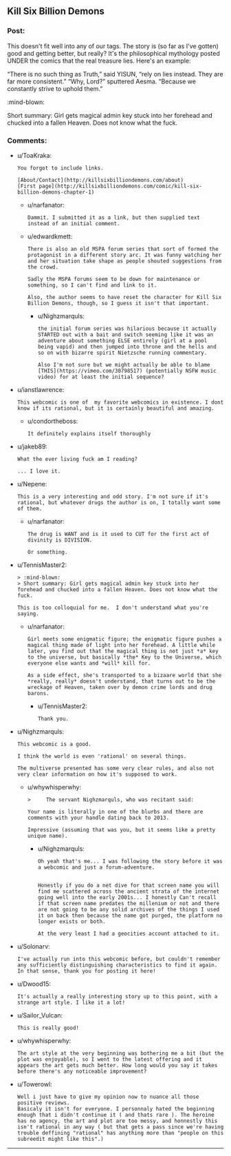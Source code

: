 ## Kill Six Billion Demons

### Post:

This doesn't fit well into any of our tags. The story is (so far as I've gotten) good and getting better, but really? It's the philosophical mythology posted UNDER the comics that the real treasure lies. Here's an example:

“There is no such thing as Truth,” said YISUN, “rely on lies instead. They are far more consistent.”
“Why, Lord?” sputtered Aesma.
“Because we constantly strive to uphold them.”

:mind-blown:

Short summary: Girl gets magical admin key stuck into her forehead and chucked into a fallen Heaven. Does not know what the fuck.

### Comments:

- u/ToaKraka:
  ```
  You forgot to include links.

  [About/Contact](http://killsixbilliondemons.com/about)  
  [First page](http://killsixbilliondemons.com/comic/kill-six-billion-demons-chapter-1)
  ```

  - u/narfanator:
    ```
    Dammit. I submitted it as a link, but then supplied text instead of an initial comment.
    ```

  - u/edwardkmett:
    ```
    There is also an old MSPA forum series that sort of formed the protagonist in a different story arc. It was funny watching her and her situation take shape as people shouted suggestions from the crowd.

    Sadly the MSPA forums seem to be down for maintenance or something, so I can't find and link to it.

    Also, the author seems to have reset the character for Kill Six Billion Demons, though, so I guess it isn't that important.
    ```

    - u/Nighzmarquls:
      ```
      the initial forum series was hilarious because it actually STARTED out with a bait and switch seeming like it was an adventure about something ELSE entirely (girl at a pool being vapid) and then jumped into throne and the hells and so on with bizarre spirit Nietzsche running commentary.

      Also I'm not sure but we might actually be able to blame [THIS](https://vimeo.com/30798517) (potentially NSFW music video) for at least the initial sequence?
      ```

- u/ianstlawrence:
  ```
  This webcomic is one of  my favorite webcomics in existence. I dont know if its rational, but it is certainly beautiful and amazing.
  ```

  - u/condortheboss:
    ```
    It definitely explains itself thoroughly
    ```

- u/jakeb89:
  ```
  What the ever living fuck am I reading?

  ... I love it.
  ```

- u/Nepene:
  ```
  This is a very interesting and odd story. I'm not sure if it's rational, but whatever drugs the author is on, I totally want some of them.
  ```

  - u/narfanator:
    ```
    The drug is WANT and is it used to CUT for the first act of divinity is DIVISION.

    Or something.
    ```

- u/TennisMaster2:
  ```
  > :mind-blown:  
  > Short summary: Girl gets magical admin key stuck into her forehead and chucked into a fallen Heaven. Does not know what the fuck.

  This is too colloquial for me.  I don't understand what you're saying.
  ```

  - u/narfanator:
    ```
    Girl meets some enigmatic figure; the enigmatic figure pushes a magical thing made of light into her forehead. A little while later, you find out that the magical thing is not just *a* key to the universe, but basically *the* Key to the Universe, which everyone else wants and *will* kill for.

    As a side effect, she's transported to a bizaare world that she *really, really* doesn't understand, that turns out to be the wreckage of Heaven, taken over by demon crime lords and drug barons.
    ```

    - u/TennisMaster2:
      ```
      Thank you.
      ```

- u/Nighzmarquls:
  ```
  This webcomic is a good.

  I think the world is even 'rational' on several things.

  The multiverse presented has some very clear rules, and also not very clear information on how it's supposed to work.
  ```

  - u/whywhisperwhy:
    ```
    >     The servant Nighzmarquls, who was recitant said:

    Your name is literally in one of the blurbs and there are comments with your handle dating back to 2013. 

    Impressive (assuming that was you, but it seems like a pretty unique name).
    ```

    - u/Nighzmarquls:
      ```
      Oh yeah that's me... I was following the story before it was a webcomic and just a forum-adventure.


      Honestly if you do a net dive for that screen name you will find me scattered across the ancient strata of the internet going well into the early 2001s... I honestly Can't recall if that screen name predates the millenium or not and there are not going to be any solid archives of the things I used it on back then because the name got purged, the platform no longer exists or both.

      At the very least I had a geocities account attached to it.
      ```

- u/Solonarv:
  ```
  I've actually run into this webcomic before, but couldn't remember any sufficiently distinguishing characteristics to find it again. In that sense, thank you for posting it here!
  ```

- u/Dwood15:
  ```
  It's actually a really interesting story up to this point, with a strange art style. I like it a lot!
  ```

- u/Sailor_Vulcan:
  ```
  This is really good!
  ```

- u/whywhisperwhy:
  ```
  The art style at the very beginning was bothering me a bit (but the plot was enjoyable), so I went to the latest offering and it appears the art gets much better. How long would you say it takes before there's any noticeable improvement?
  ```

- u/Towerowl:
  ```
  Well i just have to give my opinion now to nuance all those positive reviews.
  Basicaly it isn't for everyone. I personnaly hated the beginning enough that i didn't continue it ( and thats rare ). The heroine has no agency, the art and plot are too messy, and honnestly this isn't rational in any way ( but that gets a pass since we're having trouble deffining "rational" has anything more than "people on this subreedit might like this".)
  ```

---

